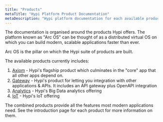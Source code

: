 ```yaml
---
title: "Products"
metaTitle: "Hypi Platform Product Documentation"
metaDescription: "Hypi platform documentation for each available product"
---
```


The documentation is organised around the products Hypi offers.
The platform known as "Arc OS" can be thought of as a distributed virtual OS on which you can build modern, scalable applications faster than ever.

Arc OS is the pillar on which the Hypi suite of products are built.

The available products currently includes:

1. [Axiom](/products/axiom) - Hypi's flagship product which culminates in the "core" app that all other apps depend on.
2. [Gateway](/products/api-gateway) - Hypi's product for letting you integration with other applications & APIs. It includes an API gateway plus OpenAPI integration
3. [Analytics](/products/analytics) - Hypi's Big Data analytics offering
4. [IoT](/products/iot) -  Hypi's IoT offering

The combined products provide all the features most modern applications need.
See the introduction page for each product for more information on them.
